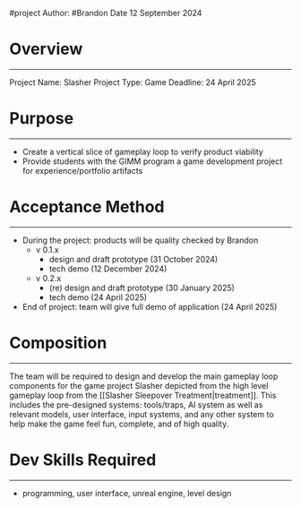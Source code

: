 #project
Author: #Brandon 
Date 12 September 2024
# Overview
---
Project Name: Slasher
Project Type: Game
Deadline: 24 April 2025
# Purpose
---
- Create a vertical slice of gameplay loop to verify product viability
- Provide students with the GIMM program a game development project for experience/portfolio artifacts
# Acceptance Method
---
- During the project: products will be quality checked by Brandon
    - v 0.1.x
        - design and draft prototype (31 October 2024)
        - tech demo (12 December 2024)
    - v 0.2.x
        - (re) design and draft prototype (30 January 2025)
        - tech demo (24 April 2025)
- End of project: team will give full demo of application (24 April 2025)
# Composition
---
The team will be required to design and develop the main gameplay loop components for the game project Slasher depicted from the high level gameplay loop from the [[Slasher Sleepover Treatment|treatment]]. This includes the pre-designed systems: tools/traps, AI system as well as relevant models, user interface, input systems, and any other system to help make the game feel fun, complete, and of high quality.
# Dev Skills Required
---
 - programming, user interface, unreal engine, level design